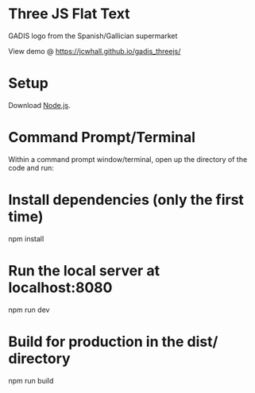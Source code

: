 # Three JS Flat Text
GADIS logo from the Spanish/Gallician supermarket

View demo @ https://jcwhall.github.io/gadis_threejs/

# Setup
Download [Node.js](https://nodejs.org/en/download/).

# Command Prompt/Terminal
Within a command prompt window/terminal, open up the directory of the code and run:

# Install dependencies (only the first time)
npm install

# Run the local server at localhost:8080
npm run dev

# Build for production in the dist/ directory
npm run build
